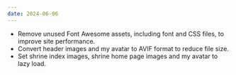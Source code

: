 ```yaml
---
date: 2024-06-06
---
```


* Remove unused Font Awesome assets, including font and CSS files, to improve site performance.
* Convert header images and my avatar to AVIF format to reduce file size.
* Set shrine index images, shrine home page images and my avatar to lazy load.
